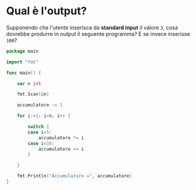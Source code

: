 # Qual è l'output?

Supponendo che l'utente inserisca da **standard input** il valore `3`, cosa dovrebbe produrre in output il seguente programma? E se invece inserisse `100`?

```go
package main

import "fmt"

func main() {

	var n int

	fmt.Scan(&n)

	accumulatore := 1

	for i:=1; i<n; i++ {

		switch {
		case i<5:
			accumulatore *= i
		case i<10:
			accumulatore += i
		}

	}

	fmt.Println("Accumulatore =", accumulatore)
}
```
 